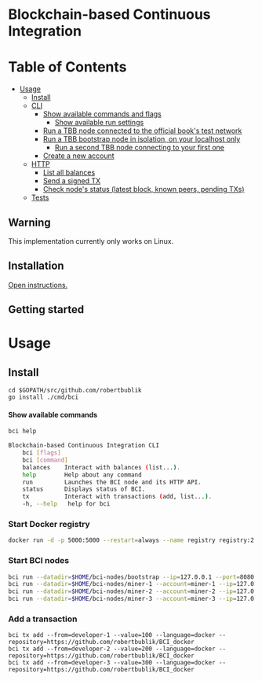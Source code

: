 # Blockchain-based Continuous Integration

Table of Contents
=================

   
   * [Usage](#usage)
      * [Install](#install-1)
      * [CLI](#cli)
         * [Show available commands and flags](#show-available-commands-and-flags)
            * [Show available run settings](#show-available-run-settings)
         * [Run a TBB node connected to the official book's test network](#run-a-tbb-node-connected-to-the-official-books-test-network)
         * [Run a TBB bootstrap node in isolation, on your localhost only](#run-a-tbb-bootstrap-node-in-isolation-on-your-localhost-only)
            * [Run a second TBB node connecting to your first one](#run-a-second-tbb-node-connecting-to-your-first-one)
         * [Create a new account](#create-a-new-account)
      * [HTTP](#http)
         * [List all balances](#list-all-balances)
         * [Send a signed TX](#send-a-signed-tx)
         * [Check node's status (latest block, known peers, pending TXs)](#check-nodes-status-latest-block-known-peers-pending-txs)
      * [Tests](#tests)

## Warning
This implementation currently only works on Linux.

## Installation

[Open instructions.](./Installation.md)

## Getting started

# Usage

## Install
```
cd $GOPATH/src/github.com/robertbublik
go install ./cmd/bci
```

#### Show available commands
```bash
bci help

Blockchain-based Continuous Integration CLI                                                                                                                                                                                                     Usage:                                     
	bci [flags]                                                                                                             
	bci [command]                                                                                                                                                                                                                                 Available Commands:                                                                                                       
	balances    Interact with balances (list...).                                                                           
	help        Help about any command                                                                                      
	run         Launches the BCI node and its HTTP API.                                                                     
	status      Displays status of BCI.                                                                                     
	tx          Interact with transactions (add, list...).                                                                                                                                                                                                                                                                              Flags:                                                                                                                    
	-h, --help   help for bci 
```

### Start Docker registry
```bash
docker run -d -p 5000:5000 --restart=always --name registry registry:2
```

### Start BCI nodes 
```bash
bci run --datadir=$HOME/bci-nodes/bootstrap --ip=127.0.0.1 --port=8080
bci run --datadir=$HOME/bci-nodes/miner-1 --account=miner-1 --ip=127.0.0.1 --port=8081
bci run --datadir=$HOME/bci-nodes/miner-2 --account=miner-2 --ip=127.0.0.1 --port=8082
bci run --datadir=$HOME/bci-nodes/miner-3 --account=miner-3 --ip=127.0.0.1 --port=8083
```

### Add a transaction
```
bci tx add --from=developer-1 --value=100 --language=docker --repository=https://github.com/robertbublik/BCI_docker
bci tx add --from=developer-2 --value=200 --language=docker --repository=https://github.com/robertbublik/BCI_docker
bci tx add --from=developer-3 --value=300 --language=docker --repository=https://github.com/robertbublik/BCI_docker
```


